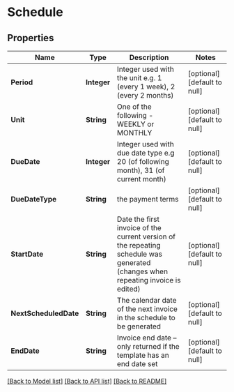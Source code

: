 # Schedule
## Properties

| Name | Type | Description | Notes |
|------------ | ------------- | ------------- | -------------|
| **Period** | **Integer** | Integer used with the unit e.g. 1 (every 1 week), 2 (every 2 months) | [optional] [default to null] |
| **Unit** | **String** | One of the following - WEEKLY or MONTHLY | [optional] [default to null] |
| **DueDate** | **Integer** | Integer used with due date type e.g 20 (of following month), 31 (of current month) | [optional] [default to null] |
| **DueDateType** | **String** | the payment terms | [optional] [default to null] |
| **StartDate** | **String** | Date the first invoice of the current version of the repeating schedule was generated (changes when repeating invoice is edited) | [optional] [default to null] |
| **NextScheduledDate** | **String** | The calendar date of the next invoice in the schedule to be generated | [optional] [default to null] |
| **EndDate** | **String** | Invoice end date – only returned if the template has an end date set | [optional] [default to null] |

[[Back to Model list]](../README.md#documentation-for-models) [[Back to API list]](../README.md#documentation-for-api-endpoints) [[Back to README]](../README.md)

